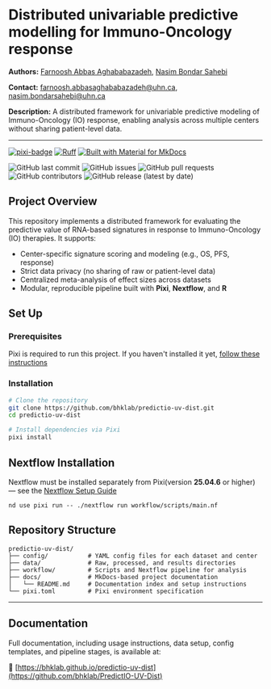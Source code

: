 # Distributed univariable predictive modelling for Immuno-Oncology response

**Authors:** [Farnoosh Abbas Aghababazadeh](https://github.com/RibaA), [Nasim Bondar Sahebi](https://github.com/sogolsahebi)

**Contact:** [farnoosh.abbasaghababazadeh@uhn.ca](mailto:farnoosh.abbasaghababazadeh@uhn.ca),  [nasim.bondarsahebi@uhn.ca](mailto:nasim.bondarsahebi@uhn.ca)

**Description:** A distributed framework for univariable predictive modeling of Immuno-Oncology (IO) response, enabling analysis across multiple centers without sharing patient-level data.

--------------------------------------

[![pixi-badge](https://img.shields.io/endpoint?url=https://raw.githubusercontent.com/prefix-dev/pixi/main/assets/badge/v0.json&style=flat-square)](https://github.com/prefix-dev/pixi)
[![Ruff](https://img.shields.io/endpoint?url=https://raw.githubusercontent.com/astral-sh/ruff/main/assets/badge/v2.json&style=flat-square)](https://github.com/astral-sh/ruff)
[![Built with Material for MkDocs](https://img.shields.io/badge/mkdocs--material-gray?logo=materialformkdocs&style=flat-square)](https://github.com/squidfunk/mkdocs-material)

![GitHub last commit](https://img.shields.io/github/last-commit/bhklab/predictio-uv-dist?style=flat-square)
![GitHub issues](https://img.shields.io/github/issues/bhklab/predictio-uv-dist?style=flat-square)
![GitHub pull requests](https://img.shields.io/github/issues-pr/bhklab/predictio-uv-dist?style=flat-square)
![GitHub contributors](https://img.shields.io/github/contributors/bhklab/predictio-uv-dist?style=flat-square)
![GitHub release (latest by date)](https://img.shields.io/github/v/release/bhklab/predictio-uv-dist?style=flat-square)

## Project Overview

This repository implements a distributed framework for evaluating the predictive value of RNA-based signatures in response to Immuno-Oncology (IO) therapies. It supports:

- Center-specific signature scoring and modeling (e.g., OS, PFS, response)
- Strict data privacy (no sharing of raw or patient-level data)
- Centralized meta-analysis of effect sizes across datasets
- Modular, reproducible pipeline built with **Pixi**, **Nextflow**, and **R**

## Set Up

### Prerequisites

Pixi is required to run this project.
If you haven't installed it yet, [follow these instructions](https://pixi.sh/latest/)

### Installation

```bash
# Clone the repository
git clone https://github.com/bhklab/predictio-uv-dist.git
cd predictio-uv-dist

# Install dependencies via Pixi
pixi install
```

## Nextflow Installation

Nextflow must be installed separately from Pixi(version **25.04.6** or higher) — see the [Nextflow Setup Guide](https://www.nextflow.io/docs/latest/install.html)

```
nd use pixi run -- ./nextflow run workflow/scripts/main.nf
``` 

## Repository Structure

```
predictio-uv-dist/
├── config/           # YAML config files for each dataset and center
├── data/             # Raw, processed, and results directories
├── workflow/         # Scripts and Nextflow pipeline for analysis
├── docs/             # MkDocs-based project documentation
│   └── README.md     # Documentation index and setup instructions
└── pixi.toml         # Pixi environment specification
```

---

## Documentation

Full documentation, including usage instructions, data setup, config templates, and pipeline stages, is available at:

🔗 [https://bhklab.github.io/predictio-uv-dist](https://github.com/bhklab/PredictIO-UV-Dist)



